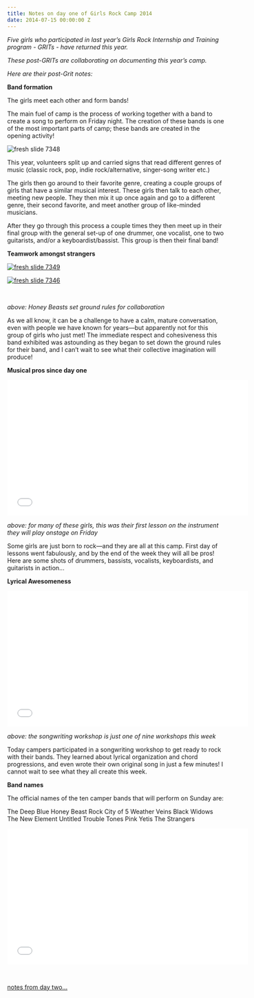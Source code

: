 ```yaml
---
title: Notes on day one of Girls Rock Camp 2014
date: 2014-07-15 00:00:00 Z
---
```


_Five girls who participated in last year’s Girls Rock Internship and Training program - GRITs - have returned this year._

_These post-GRITs are collaborating on documenting this year’s camp._

_Here are their post-Grit notes:_

**Band formation**

The girls meet each other and form bands!

The main fuel of camp is the process of working together with a band to create a song to perform on Friday night. The creation of these bands is one of the most important parts of camp; these bands are created in the opening activity!

![fresh slide 7348](/uploads/blogpost/fresh-slide-73481.jpg)

This year, volunteers split up and carried signs that read different genres of music (classic rock, pop, indie rock/alternative, singer-song writer etc.)

The girls then go around to their favorite genre, creating a couple groups of girls that have a similar musical interest. These girls then talk to each other, meeting new people. They then mix it up once again and go to a different genre, their second favorite, and meet another group of like-minded musicians.

After they go through this process a couple times they then meet up in their final group with the general set-up of one drummer, one vocalist, one to two guitarists, and/or a keyboardist/bassist. This group is then their final band!

**Teamwork amongst strangers**

[![fresh slide 7349](/uploads/blogpost/fresh-slide-73491.jpg)](http://girlsrockri.org/wp-content/uploads/2014/07/fresh-slide-73491.jpg)

[![fresh slide 7346](/uploads/blogpost/fresh-slide-73461.jpg)](http://girlsrockri.org/wp-content/uploads/2014/07/fresh-slide-73461.jpg)

 

_above: Honey Beasts set ground rules for collaboration_

As we all know, it can be a challenge to have a calm, mature conversation, even with people we have known for years—but apparently not for this group of girls who just met! The immediate respect and cohesiveness this band exhibited was astounding as they began to set down the ground rules for their band, and I can’t wait to see what their collective imagination will produce!

**Musical pros since day one**

<iframe src="//www.youtube.com/embed/Pj0R502gqXs?rel=0" height="315" width="560" allowfullscreen frameborder="0"></iframe>

_above: for many of these girls, this was their first lesson on the instrument they will play onstage on Friday_

Some girls are just born to rock—and they are all at this camp. First day of lessons went fabulously, and by the end of the week they will all be pros! Here are some shots of drummers, bassists, vocalists, keyboardists, and guitarists in action...

**Lyrical Awesomeness**

<iframe src="//www.youtube.com/embed/e8-vmO2kTcI?rel=0" height="315" width="560" allowfullscreen frameborder="0"></iframe>

_above: the songwriting workshop is just one of nine workshops this week_

Today campers participated in a songwriting workshop to get ready to rock with their bands. They learned about lyrical organization and chord progressions, and even wrote their own original song in just a few minutes! I cannot wait to see what they all create this week.

**Band names**

The official names of the ten camper bands that will perform on Sunday are:

The Deep Blue Honey Beast Rock City of 5 Weather Veins Black Widows The New Element Untitled Trouble Tones Pink Yetis The Strangers

<iframe src="//www.youtube.com/embed/PfxHWt66jmc?rel=0" height="315" width="560" allowfullscreen frameborder="0"></iframe>

 

[notes from day two...](http://girlsrockri.org/notes-on-day-two-of-girls-rock-camp-2014/ "Notes on day two of Girls Rock Camp 2014")
